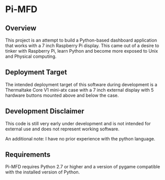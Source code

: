 # Pi-MFD

## Overview
This project is an attempt to build a Python-based dashboard application that works with a 7 inch Raspberry Pi display. 
This came out of a desire to tinker with Raspberry Pi, learn Python and become more exposed to Unix and Physical computing.

## Deployment Target
The intended deployment target of this software during development is a Thermaltake Core V1 mini-atx case with a 7 inch
external display with 5 hardware buttons mounted above and below the case.

## Development Disclaimer
This code is still very early under development and is not intended for external use and does not represent working software.

An additional note: I have no prior experience with the python language.

## Requirements
Pi-MFD requires Python 2.7 or higher and a version of pygame compatible with the installed version of Python.